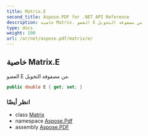 ```yaml
---
title: Matrix.E
second_title: Aspose.PDF for .NET API Reference
description: خاصية Matrix. العضو E من مصفوفة التحويل
type: docs
weight: 100
url: /ar/net/aspose.pdf/matrix/e/
---
```

## خاصية Matrix.E

العضو E من مصفوفة التحويل.

```csharp
public double E { get; set; }
```

### انظر أيضًا

* class [Matrix](../)
* namespace [Aspose.Pdf](../../../aspose.pdf/)
* assembly [Aspose.PDF](../../../)